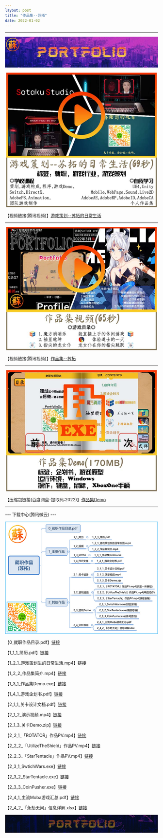 ```yaml
---
layout: post
title: "作品集--苏拓"
date: 2022-01-02
---
```

********************************************************
![Image text](https://github.com/SotakuStudio/SotakuStudio.github.io/blob/main/Image/Title.jpg?raw=true)

![Image text](https://github.com/SotakuStudio/SotakuStudio.github.io/blob/main/Image/1_%E6%B8%B8%E6%88%8F%E7%AD%96%E5%88%92-%E8%8B%8F%E6%8B%93.jpg?raw=true)

【视频链接(腾讯视频)】[游戏策划--苏拓的日常生活](https://v.qq.com/x/page/v3232rgfajm.html)

************************************************************************************************
![Image text](https://github.com/SotakuStudio/SotakuStudio.github.io/blob/main/Image/2_%E4%BD%9C%E5%93%81%E9%9B%86-%E8%8B%8F%E6%8B%93.jpg?raw=true)

【视频链接(腾讯视频)】[作品集--苏拓](https://v.qq.com/x/page/j3232umvdti.html)

********************************************************
![Image text](https://github.com/SotakuStudio/SotakuStudio.github.io/blob/main/Image/3_%E4%BD%9C%E5%93%81%E9%9B%86Demo_%E8%8B%8F%E6%8B%93.jpg?raw=true)

【压缩包链接(百度网盘-提取码:2022)】[作品集Demo](https://pan.baidu.com/s/1mVo0U5wfsP7rlOVy7qZNMQ)

************************************************************************************************

--- 下载中心(腾讯微云) ---

![Image text](https://github.com/SotakuStudio/SotakuStudio.github.io/blob/main/Image/4_%E5%B0%B1%E8%81%8C%E4%BD%9C%E5%93%81%E7%9B%AE%E5%BD%95.jpg?raw=true)

【0_就职作品目录.pdf】[链接](https://pan.baidu.com/s/16QjXocOIRgXH9EZ7DVy1Vg)

【1_1_1_简历.pdf】[链接](https://pan.baidu.com/s/16QjXocOIRgXH9EZ7DVy1Vg)

【1_2_1_游戏策划生的日常生活.mp4】[链接](https://pan.baidu.com/s/16QjXocOIRgXH9EZ7DVy1Vg)

【1_2_2_作品集简介.mp4】[链接](https://pan.baidu.com/s/16QjXocOIRgXH9EZ7DVy1Vg)

【1_3_1_作品集Demo.exe】[链接](https://pan.baidu.com/s/16QjXocOIRgXH9EZ7DVy1Vg)

【1_4_1_游戏企划书.pdf】[链接](https://pan.baidu.com/s/16QjXocOIRgXH9EZ7DVy1Vg)

【2_1_1_关卡设计文档.pdf】[链接](https://pan.baidu.com/s/16QjXocOIRgXH9EZ7DVy1Vg)

【2_1_2_演示视频.mp4】[链接](https://pan.baidu.com/s/16QjXocOIRgXH9EZ7DVy1Vg)

【2_1_3_关卡Demo.zip】[链接](https://pan.baidu.com/s/16QjXocOIRgXH9EZ7DVy1Vg)

【2_2_1_「ROTATOR」作品PV.mp4】[链接](https://pan.baidu.com/s/16QjXocOIRgXH9EZ7DVy1Vg)

【2_2_2_「UtilizeTheShield」作品PV.mp4】[链接](https://pan.baidu.com/s/16QjXocOIRgXH9EZ7DVy1Vg)

【2_2_3_「StarTentacle」作品PV.mp4】[链接](https://pan.baidu.com/s/16QjXocOIRgXH9EZ7DVy1Vg)

【2_3_1_SwtichWars.exe】[链接](https://pan.baidu.com/s/16QjXocOIRgXH9EZ7DVy1Vg)

【2_3_2_StarTentacle.exe】[链接](https://pan.baidu.com/s/16QjXocOIRgXH9EZ7DVy1Vg)

【2_3_3_CoinPusher.exe】[链接](https://pan.baidu.com/s/16QjXocOIRgXH9EZ7DVy1Vg)

【2_4_1_主流Moba游戏汇总.pdf】[链接](https://pan.baidu.com/s/16QjXocOIRgXH9EZ7DVy1Vg)

【2_4_2_「永劫无间」信息详解.xlsx】[链接](https://pan.baidu.com/s/16QjXocOIRgXH9EZ7DVy1Vg)


![Image text](https://github.com/SotakuStudio/SotakuStudio.github.io/blob/main/Image/End_1.1.png?raw=true) 
